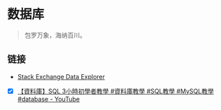 # 数据库

> 包罗万象，海纳百川。

## 链接

- [Stack Exchange Data Explorer](https://data.stackexchange.com)
- [x] [【資料庫】SQL 3小時初學者教學 #資料庫教學 #SQL教學 #MySQL教學 #database - YouTube](https://youtu.be/gvRXjsrpCHw)